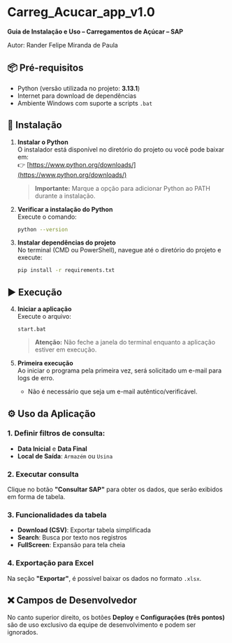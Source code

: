 # Carreg_Acucar_app_v1.0

**Guia de Instalação e Uso – Carregamentos de Açúcar – SAP**

Autor: Rander Felipe Miranda de Paula

## 📦 Pré-requisitos

- Python (versão utilizada no projeto: **3.13.1**)
- Internet para download de dependências
- Ambiente Windows com suporte a scripts `.bat`

## 🚀 Instalação

1. **Instalar o Python**  
   O instalador está disponível no diretório do projeto ou você pode baixar em:  
   👉 [https://www.python.org/downloads/](https://www.python.org/downloads/)

   > **Importante:** Marque a opção para adicionar Python ao PATH durante a instalação.

2. **Verificar a instalação do Python**  
   Execute o comando:
   ```bash
   python --version
   ```

3. **Instalar dependências do projeto**  
   No terminal (CMD ou PowerShell), navegue até o diretório do projeto e execute:
   ```bash
   pip install -r requirements.txt
   ```

## ▶️ Execução

4. **Iniciar a aplicação**  
   Execute o arquivo:
   ```
   start.bat
   ```
   > **Atenção:** Não feche a janela do terminal enquanto a aplicação estiver em execução.

5. **Primeira execução**  
   Ao iniciar o programa pela primeira vez, será solicitado um e-mail para logs de erro.  
   - Não é necessário que seja um e-mail autêntico/verificável.

## ⚙️ Uso da Aplicação

### 1. Definir filtros de consulta:
- **Data Inicial** e **Data Final**  
- **Local de Saída**: `Armazém` ou `Usina`

### 2. Executar consulta
Clique no botão **"Consultar SAP"** para obter os dados, que serão exibidos em forma de tabela.

### 3. Funcionalidades da tabela
- **Download (CSV)**: Exportar tabela simplificada
- **Search**: Busca por texto nos registros
- **FullScreen**: Expansão para tela cheia

### 4. Exportação para Excel
Na seção **"Exportar"**, é possível baixar os dados no formato `.xlsx`.

## ❌ Campos de Desenvolvedor
No canto superior direito, os botões **Deploy** e **Configurações (três pontos)** são de uso exclusivo da equipe de desenvolvimento e podem ser ignorados.
